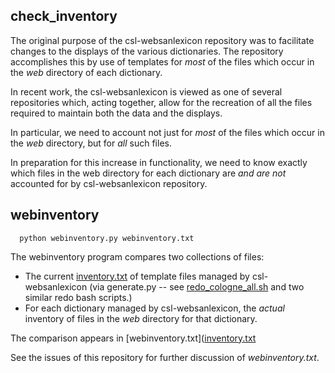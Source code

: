 ## check_inventory


The original purpose of the csl-websanlexicon repository was to facilitate 
changes to the displays of the various dictionaries. The repository accomplishes
this by use of templates for *most* of the files which occur in the *web* 
directory of each dictionary.

In recent work, the csl-websanlexicon is viewed as one of several repositories which, acting together, allow for the recreation of all the files required to maintain both the data and the displays.

In particular, we need to account not just for *most* of the files which occur in the *web* directory, but for *all* such files.

In preparation for this increase in functionality,  we need to know exactly which files in the web directory for each dictionary are *and are not* accounted for by csl-websanlexicon repository.

## webinventory

```
  python webinventory.py webinventory.txt
```

The webinventory program compares two collections of files:
* The current [inventory.txt](https://github.com/sanskrit-lexicon/csl-websanlexicon/blob/master/v00/inventory.txt) of template files managed by csl-websanlexicon (via generate.py -- see [redo_cologne_all.sh](https://github.com/sanskrit-lexicon/csl-websanlexicon/blob/master/v00/redo_cologne_all.sh) and two similar redo bash scripts.)
* For each dictionary managed by csl-websanlexicon, the *actual* inventory of files in the *web* directory for that dictionary.

The comparison appears in [webinventory.txt]([inventory.txt](https://github.com/sanskrit-lexicon/csl-websanlexicon/blob/master/v00/check_inventory/webinventory.txt)

See the issues of this repository for further discussion of *webinventory.txt*.

